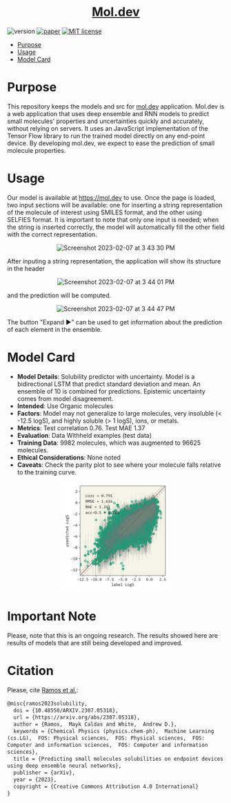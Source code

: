 <h1 align="center">
  <a href="https://mol.dev">Mol.dev</a>
</h1>

![version](https://img.shields.io/badge/version-0.5.0-brightgreen)
[![paper](https://img.shields.io/badge/paper-OpenReview-red)](https://openreview.net/forum?id=pCbCRfUSoh)
[![MIT license](https://img.shields.io/badge/License-MIT-blue.svg)](https://lbesson.mit-license.org/)


- [Purpose]()
- [Usage]()
- [Model Card](#model-card)

# Purpose

This repository keeps the models and src for [mol.dev](https://mol.dev) application.
Mol.dev is a web application that uses deep ensemble and RNN models to predict small molecules' properties and uncertainties quickly and accurately, without relying on servers.
It uses an JavaScript implementation of the Tensor Flow library to run the trained model directly on any end-point device.
By developing mol.dev, we expect to ease the prediction of small molecule properties.

# Usage

Our model is available at https://mol.dev to use. 
Once the page is loaded, two input sections will be available: one for inserting a string representation of the molecule of interest using SMILES format, and the other using SELFIES format. 
It is important to note that only one input is needed; when the string is inserted correctly, the model will automatically fill the other field with the correct representation.<p align="center">
![Screenshot 2023-02-07 at 3 43 30 PM](https://user-images.githubusercontent.com/14205657/217366380-798ac85b-fa96-4551-8de1-6d0fe49da27b.png)</p>

After inputing a string representation, the application will show its structure in the header<p align="center">
![Screenshot 2023-02-07 at 3 44 01 PM](https://user-images.githubusercontent.com/14205657/217367432-9ac3fd7e-5880-4339-8bfa-aa7572825923.png)</p>

and the prediction will be computed.<p align="center">
  ![Screenshot 2023-02-07 at 3 44 47 PM](https://user-images.githubusercontent.com/14205657/217367445-3642cd01-9008-4331-bb61-f6ca5fd2c24f.png)</p>
  
The button "Expand ▶️" can be used to get information about the prediction of each element in the ensemble.

# Model Card

- **Model Details**: Solubility predictor with uncertainty. Model is a bidirectional LSTM that predict standard deviation and mean. An ensemble of 10 is combined for predictions. Epistemic uncertainty comes from model disagreement.
- **Intended**: Use Organic molecules
- **Factors**: Model may not generalize to large molecules, very insoluble (< -12.5 logS), and highly soluble (> 1 logS), ions, or metals.
- **Metrics**: Test correlation 0.76. Test MAE 1.37
- **Evaluation**: Data Withheld examples (test data)
- **Training Data**: 9982 molecules, which was augmented to 96625 molecules.
- **Ethical Considerations**: None noted
- **Caveats**: Check the parity plot to see where your molecule falls relative to the training curve.
<p align="center">
  <img style="width: 50%;" src="https://github.com/ur-whitelab/mol.dev/blob/main/models/rnn-fit.png?raw=true" alt="Mol.dev implemented model parity plot with metrics">
</p>

# Important Note

Please, note that this is an ongoing research. The results showed here are results of models that are still being developed and improved.

# Citation

Please, cite [Ramos et al.](https://arxiv.org/abs/2307.05318):
```
@misc{ramos2023solubility,
  doi = {10.48550/ARXIV.2307.05318},
  url = {https://arxiv.org/abs/2307.05318},
  author = {Ramos,  Mayk Caldas and White,  Andrew D.},
  keywords = {Chemical Physics (physics.chem-ph),  Machine Learning (cs.LG),  FOS: Physical sciences,  FOS: Physical sciences,  FOS: Computer and information sciences,  FOS: Computer and information sciences},
  title = {Predicting small molecules solubilities on endpoint devices using deep ensemble neural networks},
  publisher = {arXiv},
  year = {2023},
  copyright = {Creative Commons Attribution 4.0 International}
}
```